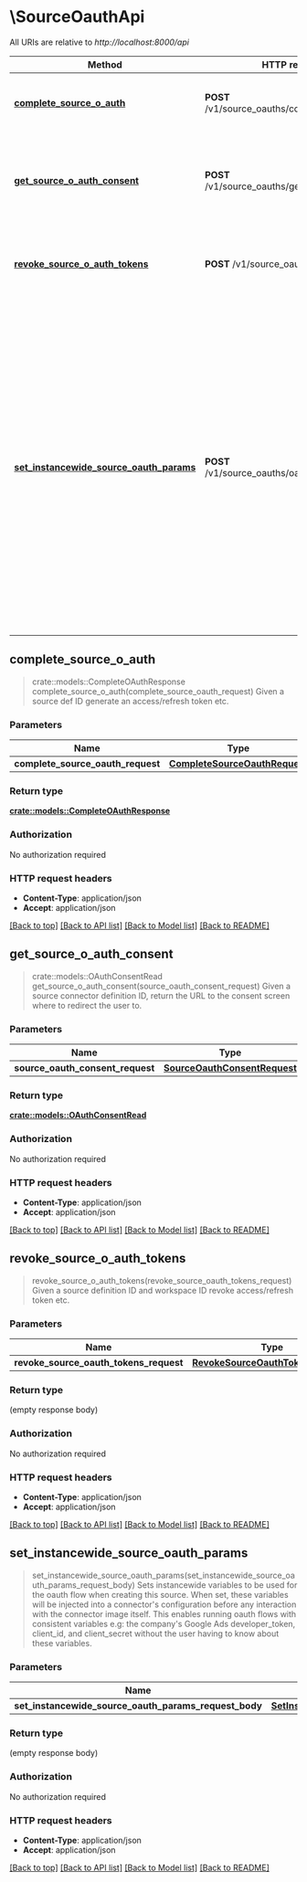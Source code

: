 # \SourceOauthApi

All URIs are relative to *http://localhost:8000/api*

Method | HTTP request | Description
------------- | ------------- | -------------
[**complete_source_o_auth**](SourceOauthApi.md#complete_source_o_auth) | **POST** /v1/source_oauths/complete_oauth | Given a source def ID generate an access/refresh token etc.
[**get_source_o_auth_consent**](SourceOauthApi.md#get_source_o_auth_consent) | **POST** /v1/source_oauths/get_consent_url | Given a source connector definition ID, return the URL to the consent screen where to redirect the user to.
[**revoke_source_o_auth_tokens**](SourceOauthApi.md#revoke_source_o_auth_tokens) | **POST** /v1/source_oauths/revoke | Given a source definition ID and workspace ID revoke access/refresh token etc.
[**set_instancewide_source_oauth_params**](SourceOauthApi.md#set_instancewide_source_oauth_params) | **POST** /v1/source_oauths/oauth_params/create | Sets instancewide variables to be used for the oauth flow when creating this source. When set, these variables will be injected into a connector's configuration before any interaction with the connector image itself. This enables running oauth flows with consistent variables e.g: the company's Google Ads developer_token, client_id, and client_secret without the user having to know about these variables. 



## complete_source_o_auth

> crate::models::CompleteOAuthResponse complete_source_o_auth(complete_source_oauth_request)
Given a source def ID generate an access/refresh token etc.

### Parameters


Name | Type | Description  | Required | Notes
------------- | ------------- | ------------- | ------------- | -------------
**complete_source_oauth_request** | [**CompleteSourceOauthRequest**](CompleteSourceOauthRequest.md) |  | [required] |

### Return type

[**crate::models::CompleteOAuthResponse**](CompleteOAuthResponse.md)

### Authorization

No authorization required

### HTTP request headers

- **Content-Type**: application/json
- **Accept**: application/json

[[Back to top]](#) [[Back to API list]](../README.md#documentation-for-api-endpoints) [[Back to Model list]](../README.md#documentation-for-models) [[Back to README]](../README.md)


## get_source_o_auth_consent

> crate::models::OAuthConsentRead get_source_o_auth_consent(source_oauth_consent_request)
Given a source connector definition ID, return the URL to the consent screen where to redirect the user to.

### Parameters


Name | Type | Description  | Required | Notes
------------- | ------------- | ------------- | ------------- | -------------
**source_oauth_consent_request** | [**SourceOauthConsentRequest**](SourceOauthConsentRequest.md) |  | [required] |

### Return type

[**crate::models::OAuthConsentRead**](OAuthConsentRead.md)

### Authorization

No authorization required

### HTTP request headers

- **Content-Type**: application/json
- **Accept**: application/json

[[Back to top]](#) [[Back to API list]](../README.md#documentation-for-api-endpoints) [[Back to Model list]](../README.md#documentation-for-models) [[Back to README]](../README.md)


## revoke_source_o_auth_tokens

> revoke_source_o_auth_tokens(revoke_source_oauth_tokens_request)
Given a source definition ID and workspace ID revoke access/refresh token etc.

### Parameters


Name | Type | Description  | Required | Notes
------------- | ------------- | ------------- | ------------- | -------------
**revoke_source_oauth_tokens_request** | [**RevokeSourceOauthTokensRequest**](RevokeSourceOauthTokensRequest.md) |  | [required] |

### Return type

 (empty response body)

### Authorization

No authorization required

### HTTP request headers

- **Content-Type**: application/json
- **Accept**: application/json

[[Back to top]](#) [[Back to API list]](../README.md#documentation-for-api-endpoints) [[Back to Model list]](../README.md#documentation-for-models) [[Back to README]](../README.md)


## set_instancewide_source_oauth_params

> set_instancewide_source_oauth_params(set_instancewide_source_oauth_params_request_body)
Sets instancewide variables to be used for the oauth flow when creating this source. When set, these variables will be injected into a connector's configuration before any interaction with the connector image itself. This enables running oauth flows with consistent variables e.g: the company's Google Ads developer_token, client_id, and client_secret without the user having to know about these variables. 

### Parameters


Name | Type | Description  | Required | Notes
------------- | ------------- | ------------- | ------------- | -------------
**set_instancewide_source_oauth_params_request_body** | [**SetInstancewideSourceOauthParamsRequestBody**](SetInstancewideSourceOauthParamsRequestBody.md) |  | [required] |

### Return type

 (empty response body)

### Authorization

No authorization required

### HTTP request headers

- **Content-Type**: application/json
- **Accept**: application/json

[[Back to top]](#) [[Back to API list]](../README.md#documentation-for-api-endpoints) [[Back to Model list]](../README.md#documentation-for-models) [[Back to README]](../README.md)

